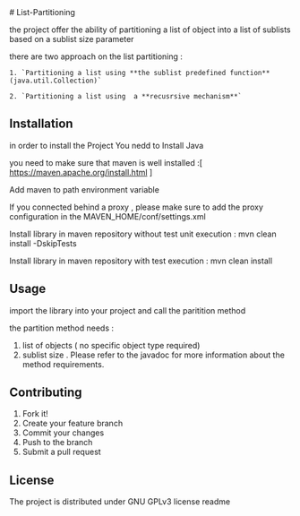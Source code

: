 
 
 
 <snippet>
  <content>
# List-Partitioning

the project offer the ability  of partitioning a list of object into a list of sublists  based on a sublist size parameter 

 there are two approach on the list partitioning :
 
    1. `Partitioning a list using **the sublist predefined function** (java.util.Collection)`
    
    2. `Partitioning a list using  a **recusrsive mechanism**`
    
## Installation

in order to install the Project 
You nedd to Install Java 

you need to make sure that maven is well installed :[ https://maven.apache.org/install.html ]

Add maven to path environment variable 

If you connected behind a proxy , please make sure to add the proxy configuration in the MAVEN_HOME/conf/settings.xml

Install library in maven repository without test unit execution :  mvn clean install -DskipTests

Install library in maven repository with test execution :  mvn clean install 

## Usage
import the library into your project and call the paritition method 

the partition method needs : 
1. list of objects ( no specific object type required)  
2. sublist size .
Please refer to the javadoc for more information about the method requirements.

## Contributing
1. Fork it!
2. Create your feature branch
3. Commit your changes
4. Push to the branch
5. Submit a pull request

## License
The project is distributed under GNU GPLv3  license
</content>
  <tabTrigger>readme</tabTrigger>
</snippet>
 
 
 

